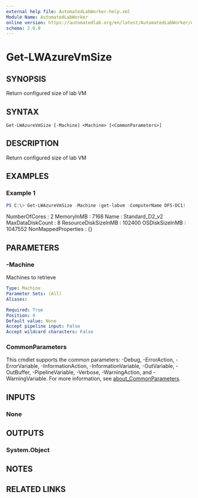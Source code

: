 ```yaml
---
external help file: AutomatedLabWorker-help.xml
Module Name: AutomatedLabWorker
online version: https://automatedlab.org/en/latest/AutomatedLabWorker/en-us/Get-LWAzureVmSize
schema: 2.0.0
---
```


# Get-LWAzureVmSize

## SYNOPSIS
Return configured size of lab VM

## SYNTAX

```
Get-LWAzureVmSize [-Machine] <Machine> [<CommonParameters>]
```

## DESCRIPTION
Return configured size of lab VM

## EXAMPLES

### Example 1
```powershell
PS C:\> Get-LWAzureVmSize -Machine (get-labvm -ComputerName DFS-DC1)
```

NumberOfCores        : 2
MemoryInMB           : 7168
Name                 : Standard_D2_v2
MaxDataDiskCount     : 8
ResourceDiskSizeInMB : 102400
OSDiskSizeInMB       : 1047552
NonMappedProperties  : {}

## PARAMETERS

### -Machine
Machines to retrieve

```yaml
Type: Machine
Parameter Sets: (All)
Aliases:

Required: True
Position: 0
Default value: None
Accept pipeline input: False
Accept wildcard characters: False
```

### CommonParameters
This cmdlet supports the common parameters: -Debug, -ErrorAction, -ErrorVariable, -InformationAction, -InformationVariable, -OutVariable, -OutBuffer, -PipelineVariable, -Verbose, -WarningAction, and -WarningVariable. For more information, see [about_CommonParameters](http://go.microsoft.com/fwlink/?LinkID=113216).

## INPUTS

### None

## OUTPUTS

### System.Object
## NOTES

## RELATED LINKS

